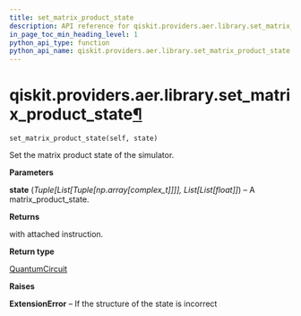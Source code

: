 ```yaml
---
title: set_matrix_product_state
description: API reference for qiskit.providers.aer.library.set_matrix_product_state
in_page_toc_min_heading_level: 1
python_api_type: function
python_api_name: qiskit.providers.aer.library.set_matrix_product_state
---
```


# qiskit.providers.aer.library.set\_matrix\_product\_state[¶](#qiskit-providers-aer-library-set-matrix-product-state "Permalink to this headline")

<span id="qiskit.providers.aer.library.set_matrix_product_state" />

`set_matrix_product_state(self, state)`

Set the matrix product state of the simulator.

**Parameters**

**state** (*Tuple\[List\[Tuple\[np.array\[complex\_t]]]], List\[List\[float]]*) – A matrix\_product\_state.

**Returns**

with attached instruction.

**Return type**

[QuantumCircuit](qiskit.circuit.QuantumCircuit "qiskit.circuit.QuantumCircuit")

**Raises**

**ExtensionError** – If the structure of the state is incorrect

